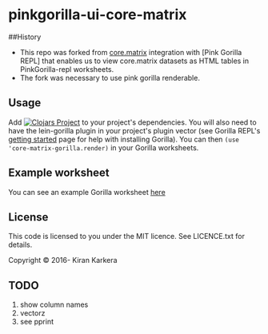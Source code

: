 # pinkgorilla-ui-core-matrix

##History
- This repo was forked from [core.matrix](https://github.com/mikera/core.matrix) integration with [Pink Gorilla REPL] that enables us to view core.matrix datasets as HTML tables in PinkGorilla-repl worksheets.
- The fork was necessary to use pink gorilla renderable.

## Usage

Add 
[![Clojars Project](https://img.shields.io/clojars/v/core-matrix-gorilla.svg)](https://clojars.org/core-matrix-gorilla)
 to your project's dependencies. You will also need to have the lein-gorilla plugin in your project's plugin vector (see
Gorilla REPL's [getting started](http://gorilla-repl.org/start.html) page for help with installing Gorilla).
You can then `(use 'core-matrix-gorilla.render)` in your Gorilla worksheets.

## Example worksheet

You can see an example Gorilla worksheet [here](http://viewer.gorilla-repl.org/view.html?source=github&user=shark8me&repo=clojure-machinelearning-cookbook&path=core.matrix-gorilla/ws/coremat.cljw)

## License

This code is licensed to you under the MIT licence. See LICENCE.txt for details.

Copyright © 2016- Kiran Karkera 

## TODO

1. show column names
2. vectorz 
3. see pprint  

